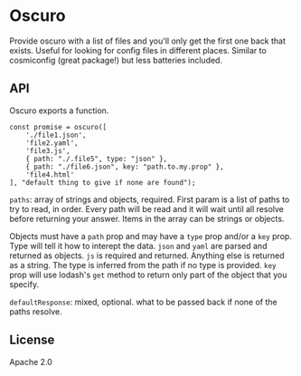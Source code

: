 # Oscuro

Provide oscuro with a list of files and you'll only get the first one back that exists. Useful for looking for config files in different places. Similar to cosmiconfig (great package!) but less batteries included.

## API

Oscuro exports a function.

```es6
const promise = oscuro([
    './file1.json', 
    'file2.yaml', 
    'file3.js', 
    { path: "./.file5", type: "json" }, 
    { path: "./file6.json", key: "path.to.my.prop" }, 
    'file4.html'
], "default thing to give if none are found");
```

`paths`: array of strings and objects, required. First param is a list of paths to try to read, in order. Every path will be read and it will wait until all resolve before returning your answer. Items in the array can be strings or objects. 

Objects must have a `path` prop and may have a `type` prop and/or a `key` prop. Type will tell it how to interept the data. `json` and `yaml` are parsed and returned as objects. `js` is required and returned. Anything else is returned as a string. The type is inferred from the path if no type is provided. `key` prop will use lodash's `get` method to return only part of the object that you specify.

`defaultResponse`: mixed, optional. what to be passed back if none of the paths resolve.

## License

Apache 2.0